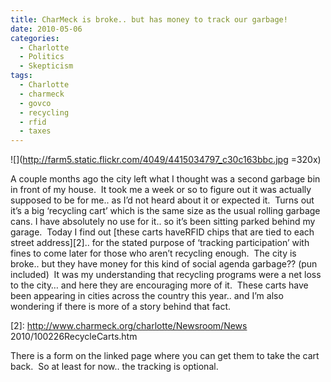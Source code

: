 ```yaml
---
title: CharMeck is broke.. but has money to track our garbage!
date: 2010-05-06
categories:
  - Charlotte
  - Politics
  - Skepticism
tags:
  - Charlotte
  - charmeck
  - govco
  - recycling
  - rfid
  - taxes
---
```


![](http://farm5.static.flickr.com/4049/4415034797_c30c163bbc.jpg =320x)

A couple months ago the city left what I thought was a second garbage bin in front of my house.  It took me a week or so to figure out it was actually supposed to be for me.. as I’d not heard about it or expected it.  Turns out it’s a big ‘recycling cart’ which is the same size as the usual rolling garbage cans. I have absolutely no use for it.. so it’s been sitting parked behind my garage.  Today I find out [these carts haveRFID chips that are tied to each street address][2].. for the stated purpose of ‘tracking participation’ with fines to come later for those who aren’t recycling enough.  The city is broke.. but they have money for this kind of social agenda garbage?? (pun included)  It was my understanding that recycling programs were a net loss to the city… and here they are encouraging more of it.  These carts have been appearing in cities across the country this year.. and I’m also wondering if there is more of a story behind that fact.

 [2]: http://www.charmeck.org/charlotte/Newsroom/News 2010/100226RecycleCarts.htm

There is a form on the linked page where you can get them to take the cart back.  So at least for now.. the tracking is optional.

